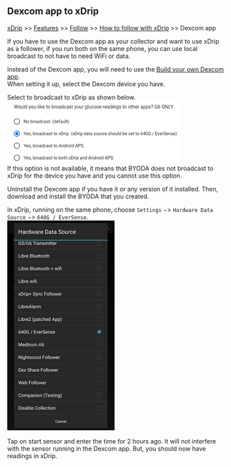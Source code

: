 ## Dexcom app to xDrip  
[xDrip](../README.md) >> [Features](./Features_page.md) >> [Follow](./Follow_page.md) >> [How to follow with xDrip](./How-to-follow.md) >> Dexcom app  
  
If you have to use the Dexcom app as your collector and want to use xDrip as a follower, if you run both on the same phone, you can use local broadcast to not have to need WiFi or data.  
  
Instead of the Dexcom app, you will need to use the [Build your own Dexcom app](https://docs.google.com/forms/d/e/1FAIpQLScD76G0Y-BlL4tZljaFkjlwuqhT83QlFM5v6ZEfO7gCU98iJQ/viewform?usp=sf_link).  
When setting it up, select the Dexcom device you have.  
  
Select to broadcast to xDrip as shown below.  
![](./images/byoda2.png)  
If this option is not available, it means that BYODA does not broadcast to xDrip for the device you have and you cannot use this option.  
  
Uninstall the Dexcom app if you have it or any version of it installed.  Then, download and install the BYODA that you created.  
    
In xDrip, running on the same phone, choose `Settings` &#8722;> `Hardware Data Source` &#8722;> `640G / EverSense`.  
![](./images/HDS_Eversense.png)  
  
Tap on start sensor and enter the time for 2 hours ago.  It will not interfere with the sensor running in the Dexcom app.  But, you should now have readings in xDrip.  
  
